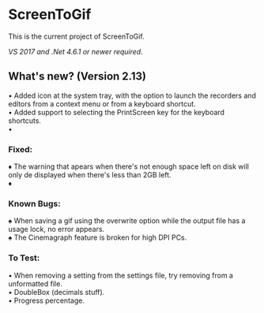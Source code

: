 ﻿# ScreenToGif  

This is the current project of ScreenToGif.  

_VS 2017 and .Net 4.6.1 or newer required._


## What's new? (Version 2.13)

• Added icon at the system tray, with the option to launch the recorders and editors from a context menu or from a keyboard shortcut.  
• Added support to selecting the PrintScreen key for the keyboard shortcuts.  
• 

### Fixed:

♦ The warning that apears when there's not enough space left on disk will only de displayed when there's less than 2GB left.  
♦ 

### Known Bugs:

♠ When saving a gif using the overwrite option while the output file has a usage lock, no error appears.  
♠ The Cinemagraph feature is broken for high DPI PCs. 

### To Test:

• When removing a setting from the settings file, try removing from a unformatted file.  
• DoubleBox (decimals stuff).   
• Progress percentage.
